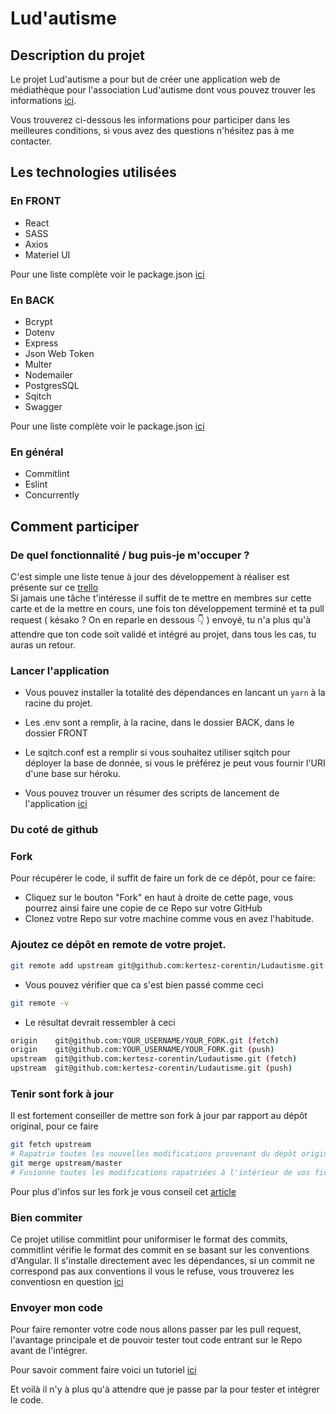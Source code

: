 # Lud'autisme

## Description du projet

Le projet Lud'autisme a pour but de créer une application web de médiathèque pour l'association Lud'autisme dont vous pouvez trouver les informations [ici](https://www.facebook.com/Ludautisme-344242315626617).

Vous trouverez ci-dessous les informations pour participer dans les meilleures conditions, si vous avez des questions n'hésitez pas à me contacter.

## Les technologies utilisées
### En FRONT
- React
- SASS
- Axios
- Materiel UI

Pour une liste complète voir le package.json [ici](./FRONT/package.json)

### En BACK
- Bcrypt
- Dotenv
- Express
- Json Web Token
- Multer
- Nodemailer
- PostgresSQL
- Sqitch
- Swagger

Pour une liste complète voir le package.json [ici](./BACK/package.json)

### En général
- Commitlint
- Eslint
- Concurrently

## Comment participer
### De quel fonctionnalité / bug puis-je m'occuper ?
C'est simple une liste tenue à jour des développement à réaliser est présente sur ce [trello](https://trello.com/b/2F8MFuGv/ludautisme)<br>
Si jamais une tâche t'intéresse il suffit de te mettre en membres sur cette carte et de la mettre en cours, une fois ton développement terminé et ta pull request ( késako ? On en reparle en dessous :point_down: ) envoyé, tu n'a plus qu'à attendre que ton code soit validé et intégré au projet, dans tous les cas, tu auras un retour. <br>

### Lancer l'application
- Vous pouvez installer la totalité des dépendances en lancant un  `yarn` à la racine du projet.

- Les .env sont a remplir, à la racine, dans le dossier BACK, dans le dossier FRONT

- Le sqitch.conf est a remplir si vous souhaitez utiliser sqitch pour déployer la base de donnée, si vous le préférez je peut vous fournir l'URI d'une base sur héroku.

- Vous pouvez trouver un résumer des scripts de lancement de l'application [ici](./Launch.md)

### Du coté de github
### Fork

Pour récupérer le code, il suffit de faire un fork de ce dépôt, pour ce faire:

- Cliquez sur le bouton "Fork" en haut à droite de cette page, vous pourrez ainsi faire une copie de ce Repo sur votre GitHub
- Clonez votre Repo sur votre machine comme vous en avez l'habitude.

### Ajoutez ce dépôt en remote de votre projet.

```` bash
git remote add upstream git@github.com:kertesz-corentin/Ludautisme.git
````
- Vous pouvez vérifier que ca s'est bien passé comme ceci
````bash
git remote -v
````
- Le résultat devrait ressembler à ceci
````bash
origin    git@github.com:YOUR_USERNAME/YOUR_FORK.git (fetch)
origin    git@github.com:YOUR_USERNAME/YOUR_FORK.git (push)
upstream  git@github.com:kertesz-corentin/Ludautisme.git (fetch)
upstream  git@github.com:kertesz-corentin/Ludautisme.git (push)
````
### Tenir sont fork à jour
Il est fortement conseiller de mettre son fork à jour par rapport au dépôt original, pour ce faire
````bash
git fetch upstream
# Rapatrie toutes les nouvelles modifications provenant du dépôt original
git merge upstream/master
# Fusionne toutes les modifications rapatriées à l'intérieur de vos fichiers de travail
````

Pour plus d'infos sur les fork je vous conseil cet [article](https://www.christopheducamp.com/2013/12/16/forker-un-repo-github/)

### Bien commiter
Ce projet utilise commitlint pour uniformiser le format des commits, commitlint vérifie le format des commit en se basant sur les conventions d'Angular.
Il s'installe directement avec les dépendances, si un commit ne correspond pas aux conventions il vous le refuse, vous trouverez les conventiosn en question [ici](./Commit.md)

### Envoyer mon code
Pour faire remonter votre code nous allons passer par les pull request, l'avantage principale et de pouvoir tester tout code entrant sur le Repo avant de l'intégrer.

Pour savoir comment faire voici un tutoriel [ici](https://yangsu.github.io/pull-request-tutorial/)

Et voilà il n'y à plus qu'à attendre que je passe par la pour tester et intégrer le code.


